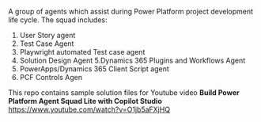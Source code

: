 A group of agents which assist during Power Platform project development life cycle. 
The squad includes: 
1. User Story agent
2. Test Case Agent
3. Playwright automated Test case agent
4. Solution Design Agent
5.Dynamics 365 Plugins and Workflows Agent 
6. PowerApps/Dynamics 365 Client Script agent
7. PCF Controls Agen

This repo contains sample solution files for Youtube video **Build Power Platform Agent Squad Lite with Copilot Studio**
https://www.youtube.com/watch?v=O1jb5aFXjHQ
